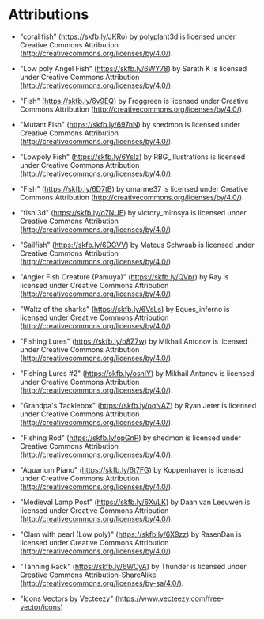 # Attributions

- "coral fish" (https://skfb.ly/JKRo) by polyplant3d is licensed under Creative Commons Attribution (http://creativecommons.org/licenses/by/4.0/).

- "Low poly Angel Fish" (https://skfb.ly/6WY78) by Sarath K is licensed under Creative Commons Attribution (http://creativecommons.org/licenses/by/4.0/).

- "Fish" (https://skfb.ly/6v9EQ) by Froggreen is licensed under Creative Commons Attribution (http://creativecommons.org/licenses/by/4.0/).

- "Mutant Fish" (https://skfb.ly/697nN) by shedmon is licensed under Creative Commons Attribution (http://creativecommons.org/licenses/by/4.0/).

- "Lowpoly Fish" (https://skfb.ly/6YsIz) by RBG_illustrations is licensed under Creative Commons Attribution (http://creativecommons.org/licenses/by/4.0/).

- "Fish" (https://skfb.ly/6D7tB) by omarme37 is licensed under Creative Commons Attribution (http://creativecommons.org/licenses/by/4.0/).

- "fish 3d" (https://skfb.ly/o7NUE) by victory_mirosya is licensed under Creative Commons Attribution (http://creativecommons.org/licenses/by/4.0/).

- "Sailfish" (https://skfb.ly/6DGVV) by Mateus Schwaab is licensed under Creative Commons Attribution (http://creativecommons.org/licenses/by/4.0/).

- "Angler Fish Creature (Pamuya)" (https://skfb.ly/QVpr) by Ray is licensed under Creative Commons Attribution (http://creativecommons.org/licenses/by/4.0/).

- "Waltz of the sharks" (https://skfb.ly/6VsLs) by Eques_inferno is licensed under Creative Commons Attribution (http://creativecommons.org/licenses/by/4.0/).

- "Fishing Lures" (https://skfb.ly/o8Z7w) by Mikhail Antonov is licensed under Creative Commons Attribution (http://creativecommons.org/licenses/by/4.0/).

- "Fishing Lures #2" (https://skfb.ly/osnIY) by Mikhail Antonov is licensed under Creative Commons Attribution (http://creativecommons.org/licenses/by/4.0/).

- "Grandpa's Tacklebox" (https://skfb.ly/oqNAZ) by Ryan Jeter is licensed under Creative Commons Attribution (http://creativecommons.org/licenses/by/4.0/).

- "Fishing Rod" (https://skfb.ly/opGnP) by shedmon is licensed under Creative Commons Attribution (http://creativecommons.org/licenses/by/4.0/).

- "Aquarium Piano" (https://skfb.ly/6t7FG) by Koppenhaver is licensed under Creative Commons Attribution (http://creativecommons.org/licenses/by/4.0/).

- "Medieval Lamp Post" (https://skfb.ly/6XuLK) by Daan van Leeuwen is licensed under Creative Commons Attribution (http://creativecommons.org/licenses/by/4.0/).

- "Clam with pearl (Low poly)" (https://skfb.ly/6X9zz) by RasenDan is licensed under Creative Commons Attribution (http://creativecommons.org/licenses/by/4.0/).

- "Tanning Rack" (https://skfb.ly/6WCyA) by Thunder is licensed under Creative Commons Attribution-ShareAlike (http://creativecommons.org/licenses/by-sa/4.0/).

- "Icons Vectors by Vecteezy" (https://www.vecteezy.com/free-vector/icons)
